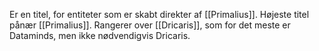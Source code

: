 Er en titel, for entiteter som er skabt direkter af [[Primalius]].
Højeste titel pånær [[Primalius]].
Rangerer over [[Dricaris]], som for det meste er Dataminds, men ikke nødvendigvis Dricaris.
